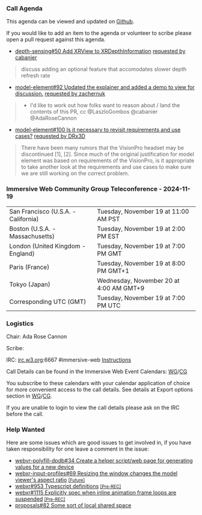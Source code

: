 ### Call Agenda

This agenda can be viewed and updated on [Github](https://github.com/immersive-web/administrivia/blob/main/meetings/2024/2024-11-19-Immersive_Web_Working_Group_Teleconference-agenda.md).

If you would like to add an item to the agenda or volunteer to scribe please open a pull request against this agenda.

* [depth-sensing#50 Add XRView to XRDepthInformation](https://github.com/immersive-web/depth-sensing/pull/50) [requested by cabanier](https://github.com/immersive-web/depth-sensing/pull/50#issuecomment-2386524454)
> discuss adding an optional feature that accomodates slower depth refresh rate

* [model-element#92 Updated the explainer and added a demo to view for discussion.](https://github.com/immersive-web/model-element/pull/92) [requested by zachernuk](https://github.com/immersive-web/model-element/pull/92#issuecomment-2480230240)
> - I'd like to work out how folks want to reason about / land the contents of this PR, cc @LaszloGombos @cabanier @AdaRoseCannon

* [model-element#100 Is it necessary to revisit requirements and use cases?](https://github.com/immersive-web/model-element/issues/100) [requested by DRx3D](https://github.com/immersive-web/model-element/issues/100#issuecomment-2481886729)
> There have been many rumors that the VisionPro headset may be discontinued [1], [2]. Since much of the original justification for model element was based on requirements of the VisionPro, is it appropriate to take another look at the requirements and use cases to make sure we are still working on the correct problem.
 >

### Immersive Web Community Group Teleconference - 2024-11-19

<table>
<tr><td> San Francisco (U.S.A. - California) <td> Tuesday, November 19 at 11:00 AM PST
<tr><td> Boston (U.S.A. - Massachusetts) <td> Tuesday, November 19 at 2:00 PM EST
<tr><td> London (United Kingdom - England) <td> Tuesday, November 19 at 7:00 PM GMT
<tr><td> Paris (France) <td> Tuesday, November 19 at 8:00 PM GMT+1
<tr><td> Tokyo (Japan) <td> Wednesday, November 20 at 4:00 AM GMT+9
<tr><td> Corresponding UTC (GMT) <td> Tuesday, November 19 at 7:00 PM UTC
</table>

### Logistics

Chair: Ada Rose Cannon

Scribe:

IRC: [irc.w3.org](https://irc.w3.org/):6667 #immersive-web [Instructions](https://github.com/immersive-web/administrivia/blob/main/IRC.md)

Call Details can be found in the Immersive Web Event Calendars: [WG](https://www.w3.org/groups/wg/immersive-web/calendar/)/[CG](https://www.w3.org/groups/cg/immersive-web/calendar/)

You subscribe to these calendars with your calendar application of choice for more convenient access to the call details. See details at Export options section in [WG](https://www.w3.org/groups/wg/immersive-web/calendar/#export)/[CG](https://www.w3.org/groups/cg/immersive-web/calendar/#export).

If you are unable to login to view the call details please ask on the IRC before the call.

### Help Wanted

Here are some issues which are good issues to get involved in, if you have taken responsibility for one leave a comment in the issue:

- [webvr-polyfill-dpdb#34 Create a helper script/web page for generating values for a new device](https://github.com/immersive-web/webvr-polyfill-dpdb/issues/34)
- [webxr-input-profiles#69 Resizing the window changes the model viewer's aspect ratio](https://github.com/immersive-web/webxr-input-profiles/issues/69) [<small>[Future]</small>](https://api.github.com/repos/immersive-web/webxr-input-profiles/milestones/4)
- [webxr#953 Typescript definitions](https://github.com/immersive-web/webxr/issues/953) [<small>[Pre-REC]</small>](https://api.github.com/repos/immersive-web/webxr/milestones/16)
- [webxr#1115 Explicitly spec when inline animation frame loops are suspended](https://github.com/immersive-web/webxr/issues/1115) [<small>[Pre-REC]</small>](https://api.github.com/repos/immersive-web/webxr/milestones/16)
- [proposals#82 Some sort of local shared space](https://github.com/immersive-web/proposals/issues/82)


              
